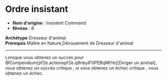 # Ordre insistant

 * **Nom d'origine** : Insistent Command
 * **Niveau** : 8


<p><span id="ctl00_MainContent_DetailedOutput"><strong>Archétype</strong>&nbsp;Dresseur d'animal&nbsp;<br><strong>Prérequis</strong> Maître en Nature,Dévouement de Dresseur d'animal <br></span></p>
<hr>
<p>Lorsque vous obtenez un succès pour @Compendium[pf2e.actionspf2e.q9nbyIF0PEBqMtYe]{Diriger un animal}, vous obtenez un succès critique ; si vous obtenez un échec critique , vous obtenez un échec.&nbsp;</p>